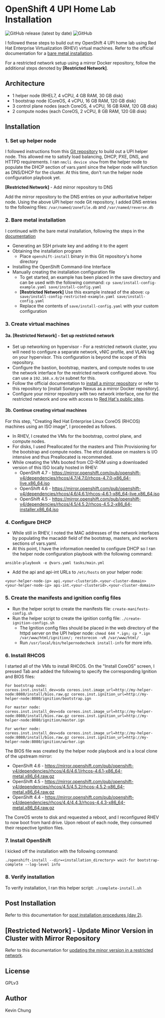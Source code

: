 # OpenShift 4 UPI Home Lab Installation

![GitHub release (latest by date)](https://img.shields.io/github/v/release/kevchu3/openshift4-upi-homelab?color=blue&style=plastic)
![GitHub](https://img.shields.io/github/license/kevchu3/openshift4-upi-homelab?color=blue&style=plastic)

I followed these steps to build out my OpenShift 4 UPI home lab using Red Hat Enterprise Virtualization (RHEV) virtual machines.  Refer to the official documentation for a [bare metal installation].

For a restricted network setup using a mirror Docker repository, follow the additional steps denoted by **[Restricted Network]**.

## Architecture
* 1 helper node (RHEL7, 4 vCPU, 4 GB RAM, 30 GB disk)
* 1 bootstrap node (CoreOS, 4 vCPU, 16 GB RAM, 120 GB disk)
* 3 control plane nodes (each CoreOS, 4 vCPU, 16 GB RAM, 120 GB disk)
* 2 compute nodes (each CoreOS, 2 vCPU, 8 GB RAM, 120 GB disk)

## Installation

### 1. Set up helper node

I followed instructions from this [Git repository] to build out a UPI helper node.  This allowed me to satisfy load balancing, DHCP, PXE, DNS, and HTTPD requirements.  I ran `nmcli device show` from the helper node to populate the DHCP section of vars.yaml since the helper node will function as DNS/DHCP for the cluster.  At this time, don't run the helper node configuration playbook yet.

**[Restricted Network]** - Add mirror repository to DNS

Add the mirror repository to the DNS entries on your authoritative helper node.  Using the above UPI helper node Git repository, I added DNS entries to the following files: `/var/named/zonefile.db` and `/var/named/reverse.db`


### 2. Bare metal installation

I continued with the bare metal installation, following the steps in the [documentation]
  * Generating an SSH private key and adding it to the agent
  * Obtaining the installation program
    * Place `openshift-install` binary in this Git repository's home directory
  * Installing the OpenShift Command-line Interface
  * Manually creating the installation configuration file
    * To get started, an example has been placed in the save directory and can be used with the following command: `cp save/install-config-example.yaml save/install-config.yaml`
    * **[Restricted Network]** Use this example instead of the above: `cp save/install-config-restricted-example.yaml save/install-config.yaml`
    * Replace the contents of `save/install-config.yaml` with your custom configuration

### 3. Create virtual machines

#### 3a. **[Restricted Network]** - Set up restricted network
  * Set up networking on hypervisor - For a restricted network cluster, you will need to configure a separate network, vNIC profile, and VLAN tag on your hypervisor.  This configuration is beyond the scope of this repository.
  * Configure the bastion, bootstrap, masters, and compute nodes to use the network interface for the restricted network configured above.  You can use a `192.168.x.0/24` subnet for this.
  * Follow the official documentation to [install a mirror repository] or refer to this repository to [install Sonatype Nexus as a mirror Docker repository].
  * Configure your mirror repository with two network interface, one for the restricted network and one with access to [Red Hat's public sites].

#### 3b. Continue creating virtual machines

For this step, "Creating Red Hat Enterprise Linux CoreOS (RHCOS) machines using an ISO image", I proceeded as follows.

  * In RHEV, I created the VMs for the bootstrap, control plane, and compute nodes.
  * For disks, I used Preallocated for the masters and Thin Provisioning for the bootstrap and compute nodes.  The etcd database on masters is I/O intensive and thus Preallocated is recommended.
  * While creating the VMs booted from CD-ROM using a downloaded version of this ISO locally hosted in RHEV:
    * OpenShift 4.7 - https://mirror.openshift.com/pub/openshift-v4/dependencies/rhcos/4.7/4.7.0/rhcos-4.7.0-x86_64-live.x86_64.iso
    * OpenShift 4.6 - https://mirror.openshift.com/pub/openshift-v4/dependencies/rhcos/4.6/4.6.1/rhcos-4.6.1-x86_64-live.x86_64.iso
    * OpenShift 4.5 - https://mirror.openshift.com/pub/openshift-v4/dependencies/rhcos/4.5/4.5.2/rhcos-4.5.2-x86_64-installer.x86_64.iso

### 4. Configure DHCP

  * While still in RHEV, I noted the MAC addresses of the network interfaces by populating the macaddr field of the bootstrap, masters, and workers sections of vars.yaml.
  * At this point, I have the information needed to configure DHCP so I ran the helper node configuration playbook with the following command:
   ```
   ansible-playbook -e @vars.yaml tasks/main.yml
   ```
  * Add the api and api-int URLs to `/etc/hosts` on your helper node:
   ```
   <your-helper-node-ip> api.<your-clusterid>.<your-cluster-domain>
   <your-helper-node-ip> api-int.<your-clusterid>.<your-cluster-domain>
   ```

### 5. Create the manifests and ignition config files

  * Run the helper script to create the manifests file: `create-manifests-config.sh`
  * Run the helper script to create the ignition config file: `./create-ignition-configs.sh`
    * The Ignition config files should be placed in the web directory of the httpd server on the UPI helper node: `chmod 644 *.ign; cp *.ign /var/www/html/ignition/; restorecon -vR /var/www/html/`
    * Run `/usr/local/bin/helpernodecheck install-info` for more info.

### 6. Install RHCOS

I started all of the VMs to install RHCOS.  On the "Install CoreOS" screen, I pressed Tab and added the following to specify the corresponding Ignition and BIOS files:
   ```
   For bootstrap node:
   coreos.inst.install_dev=sda coreos.inst.image_url=http://my-helper-node:8080/install/bios.raw.gz coreos.inst.ignition_url=http://my-helper-node:8080/ignition/bootstrap.ign

   For master node:
   coreos.inst.install_dev=sda coreos.inst.image_url=http://my-helper-node:8080/install/bios.raw.gz coreos.inst.ignition_url=http://my-helper-node:8080/ignition/master.ign

   For worker node:
   coreos.inst.install_dev=sda coreos.inst.image_url=http://my-helper-node:8080/install/bios.raw.gz coreos.inst.ignition_url=http://my-helper-node:8080/ignition/worker.ign
   ```

   The BIOS file was created by the helper node playbook and is a local clone of the upstream mirror:
   * OpenShift 4.6 - https://mirror.openshift.com/pub/openshift-v4/dependencies/rhcos/4.6/4.6.1/rhcos-4.6.1-x86_64-metal.x86_64.raw.gz
   * OpenShift 4.5 - https://mirror.openshift.com/pub/openshift-v4/dependencies/rhcos/4.5/4.5.2/rhcos-4.5.2-x86_64-metal.x86_64.raw.gz
   * OpenShift 4.4 - https://mirror.openshift.com/pub/openshift-v4/dependencies/rhcos/4.4/4.4.3/rhcos-4.4.3-x86_64-metal.x86_64.raw.gz

   The CoreOS wrote to disk and requested a reboot, and I reconfigured RHEV to now boot from hard drive.  Upon reboot of each node, they consumed their respective Ignition files.

### 7. Install OpenShift

I kicked off the installation with the following command:
   ```
   ./openshift-install --dir=<installation_directory> wait-for bootstrap-complete --log-level info
   ```

### 8. Verify installation

To verify installation, I ran this helper script: `./complete-install.sh`

## Post Installation

Refer to this documentation for [post installation procedures (day 2)].

## **[Restricted Network]** - Update Minor Version in Cluster with Mirror Repository

Refer to this documentation for [updating the minor version in a restricted network].

## License
GPLv3

## Author
Kevin Chung

[bare metal installation]: https://cloud.redhat.com/openshift/install/metal/user-provisioned
[Git repository]: https://github.com/RedHatOfficial/ocp4-helpernode
[documentation]: https://docs.openshift.com/container-platform/latest/installing/installing_bare_metal/installing-bare-metal.html#ssh-agent-using_installing-bare-metal
[Red Hat's public sites]: https://docs.openshift.com/container-platform/latest/installing/install_config/configuring-firewall.html
[install a mirror repository]: https://docs.openshift.com/container-platform/latest/installing/install_config/installing-restricted-networks-preparations.html#installation-creating-mirror-registry_installing-restricted-networks-preparations
[install Sonatype Nexus as a mirror repository]: https://github.com/kevchu3/nexus-docker-repo 
[post installation procedures (day 2)]: day-two.md
[updating the minor version in a restricted network]: update-restricted.md
